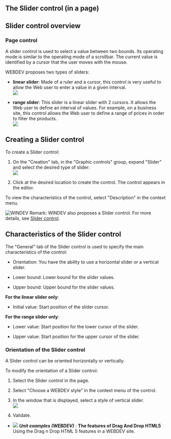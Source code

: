 


## The Slider control (in a page)
			



<a name="NOTE1"></a>
<a name="NOTE1_1"></a>


## Slider control overview
<a name="slider_control_overview_ELTTEXTE000134"></a>


### Page control
<a name="page_control_ELTPARAGRAPHE000011"></a>

A slider control is used to select a value between two bounds. Its operating mode is similar to the operating mode of a scrollbar. The current value is identified by a cursor that the user moves with the mouse.

WEBDEV proposes two types of sliders:

- **linear slider**: Made of a ruler and a cursor, this control is very useful to allow the Web user to enter a value in a given interval. <br>![](https://doc.pcsoft.fr/en-US/images/image.awp?langid=3&name=Potentio_Lin_WB.gif)


- **range slider**: This slider is a linear slider with 2 cursors. It allows the Web user to define an interval of values. For example, on a business site, this control allows the Web user to define a range of prices in order to filter the products. <br>![](https://doc.pcsoft.fr/en-US/images/image.awp?langid=3&name=Potentio_Intervalle_WB.gif)





<a name="NOTE2"></a>
<a name="NOTE2_1"></a>


## Creating a Slider control
<a name="creating_slider_control_ELTTEXTE000158"></a>
To create a Slider control: 

1. On the "Creation" tab, in the "Graphic controls" group, expand "Slider" and select the desired type of slider: <br>![](https://doc.pcsoft.fr/en-US/images/image.awp?langid=3&name=Potentio_Creation_WB.gif)


2. Click at the desired location to create the control. The control appears in the editor.




To view the characteristics of the control, select "Description" in the context menu.

![WINDEV](https://doc.pcsoft.fr/ext/images/us/WD.png) Remark: WINDEV also proposes a Slider control. For more details, see [Slider control](../WDChamp/1013241.md). 

<a name="NOTE3"></a>
<a name="NOTE3_1"></a>


## Characteristics of the Slider control
<a name="characteristics_the_slider_control_ELTTEXTE000182"></a>
The "General" tab of the Slider control is used to specify the main characteristics of the control: 

- Orientation: You have the ability to use a horizontal slider or a vertical slider. 

- Lower bound: Lower bound for the slider values. 

- Upper bound: Upper bound for the slider values.  




**For the linear slider only**: 

- Initial value: Start position of the slider cursor. 




**For the range slider only**: 

- Lower value: Start position for the lower cursor of the slider. 

- Upper value: Start position for the upper cursor of the slider. 





### Orientation of the Slider control
<a name="orientation_the_slider_control_ELTPARAGRAPHE000075"></a>

A Slider control can be oriented horizontally or vertically. 

To modify the orientation of a Slider control: 

1. Select the Slider control in the page. 

2. Select "Choose a WEBDEV style" in the context menu of the control. 

3. In the window that is displayed, select a style of vertical slider. <br>![](https://doc.pcsoft.fr/en-US/images/image.awp?langid=3&name=WB_Style_Potentiometre.gif&type=thumb)


4. Validate. 





- ![](https://doc.pcsoft.fr/en-US/images/image.awp?langid=3&name=ThefeaturesofDragAndDropHTML5.gif) ***Unit examples (WEBDEV)*** : **The features of Drag And Drop HTML5** <br>Using the Drag n Drop HTML 5 features in a WEBDEV site.


